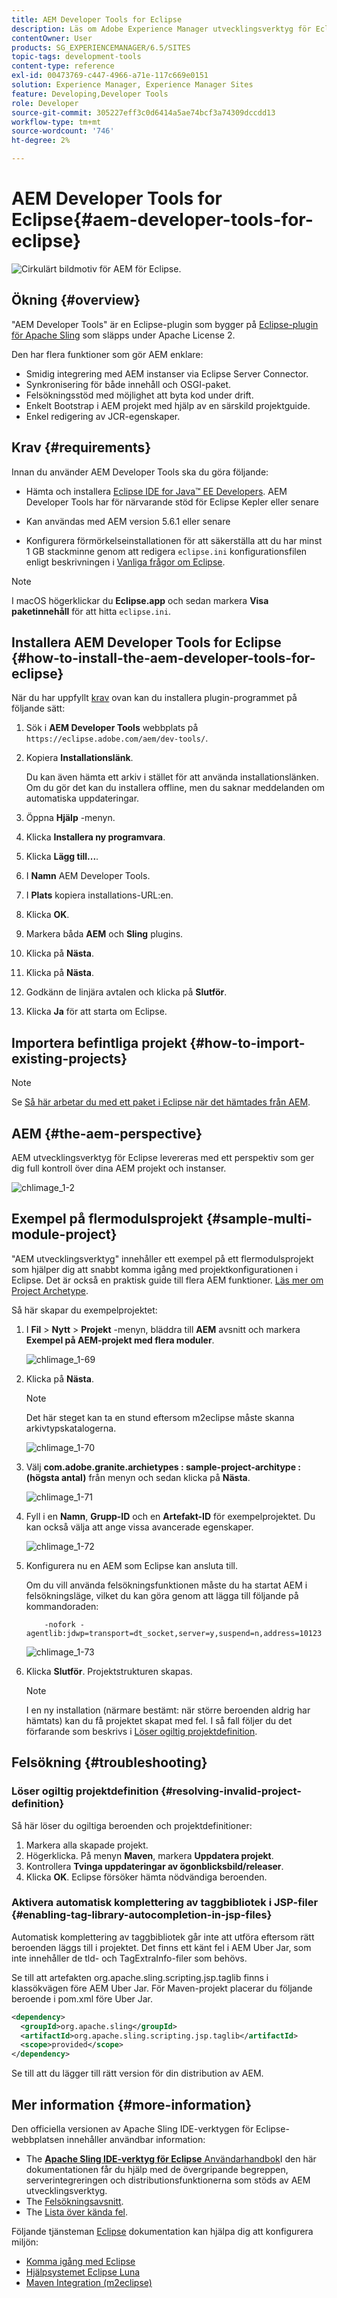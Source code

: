 ```yaml
---
title: AEM Developer Tools for Eclipse
description: Läs om Adobe Experience Manager utvecklingsverktyg för Eclipse.
contentOwner: User
products: SG_EXPERIENCEMANAGER/6.5/SITES
topic-tags: development-tools
content-type: reference
exl-id: 00473769-c447-4966-a71e-117c669e0151
solution: Experience Manager, Experience Manager Sites
feature: Developing,Developer Tools
role: Developer
source-git-commit: 305227eff3c0d6414a5ae74bcf3a74309dccdd13
workflow-type: tm+mt
source-wordcount: '746'
ht-degree: 2%

---
```


# AEM Developer Tools for Eclipse{#aem-developer-tools-for-eclipse}

![Cirkulärt bildmotiv för AEM för Eclipse.](do-not-localize/chlimage_1-9.png)

## Ökning {#overview}

&quot;AEM Developer Tools&quot; är en Eclipse-plugin som bygger på [Eclipse-plugin för Apache Sling](https://sling.apache.org/documentation/development/ide-tooling.html) som släpps under Apache License 2.

Den har flera funktioner som gör AEM enklare:

* Smidig integrering med AEM instanser via Eclipse Server Connector.
* Synkronisering för både innehåll och OSGI-paket.
* Felsökningsstöd med möjlighet att byta kod under drift.
* Enkelt Bootstrap i AEM projekt med hjälp av en särskild projektguide.
* Enkel redigering av JCR-egenskaper.

## Krav {#requirements}

Innan du använder AEM Developer Tools ska du göra följande:

* Hämta och installera [Eclipse IDE for Java™ EE Developers](https://www.eclipse.org/downloads/packages/release/luna/r/eclipse-ide-java-ee-developers). AEM Developer Tools har för närvarande stöd för Eclipse Kepler eller senare

* Kan användas med AEM version 5.6.1 eller senare
* Konfigurera förmörkelseinstallationen för att säkerställa att du har minst 1 GB stackminne genom att redigera `eclipse.ini` konfigurationsfilen enligt beskrivningen i [Vanliga frågor om Eclipse](https://wiki.eclipse.org/FAQ_How_do_I_increase_the_heap_size_available_to_Eclipse%3F).

>[!NOTE]
>
>I macOS högerklickar du **Eclipse.app** och sedan markera **Visa paketinnehåll** för att hitta `eclipse.ini`.

## Installera AEM Developer Tools for Eclipse {#how-to-install-the-aem-developer-tools-for-eclipse}

När du har uppfyllt [krav](#requirements) ovan kan du installera plugin-programmet på följande sätt:

1. Sök i **AEM Developer Tools** webbplats på `https://eclipse.adobe.com/aem/dev-tools/`.

1. Kopiera **Installationslänk**.

   Du kan även hämta ett arkiv i stället för att använda installationslänken. Om du gör det kan du installera offline, men du saknar meddelanden om automatiska uppdateringar.

1. Öppna **Hjälp** -menyn.
1. Klicka **Installera ny programvara**.
1. Klicka **Lägg till...**.
1. I **Namn** AEM Developer Tools.
1. I **Plats** kopiera installations-URL:en.
1. Klicka **OK**.
1. Markera båda **AEM** och **Sling** plugins.
1. Klicka på **Nästa**.
1. Klicka på **Nästa**.
1. Godkänn de linjära avtalen och klicka på **Slutför**.
1. Klicka **Ja** för att starta om Eclipse.

## Importera befintliga projekt {#how-to-import-existing-projects}

>[!NOTE]
>
>Se [Så här arbetar du med ett paket i Eclipse när det hämtades från AEM](https://stackoverflow.com/questions/29699726/how-to-work-with-a-bundle-in-eclipse-when-it-was-downloaded-from-aem/29705407#29705407).

## AEM {#the-aem-perspective}

AEM utvecklingsverktyg för Eclipse levereras med ett perspektiv som ger dig full kontroll över dina AEM projekt och instanser.

![chlimage_1-2](assets/chlimage_1-2a.jpeg)

## Exempel på flermodulsprojekt {#sample-multi-module-project}

&quot;AEM utvecklingsverktyg&quot; innehåller ett exempel på ett flermodulsprojekt som hjälper dig att snabbt komma igång med projektkonfigurationen i Eclipse. Det är också en praktisk guide till flera AEM funktioner. [Läs mer om Project Archetype](https://github.com/adobe/aem-project-archetype).

Så här skapar du exempelprojektet:

1. I **Fil** > **Nytt** > **Projekt** -menyn, bläddra till **AEM** avsnitt och markera **Exempel på AEM-projekt med flera moduler**.

   ![chlimage_1-69](assets/chlimage_1-69a.png)

1. Klicka på **Nästa**.

   >[!NOTE]
   >
   >Det här steget kan ta en stund eftersom m2eclipse måste skanna arkivtypskatalogerna.

   ![chlimage_1-70](assets/chlimage_1-70a.png)

1. Välj **com.adobe.granite.archietypes : sample-project-architype : (högsta antal)** från menyn och sedan klicka på **Nästa**.

   ![chlimage_1-71](assets/chlimage_1-71a.png)

1. Fyll i en **Namn**, **Grupp-ID** och en **Artefakt-ID** för exempelprojektet. Du kan också välja att ange vissa avancerade egenskaper.

   ![chlimage_1-72](assets/chlimage_1-72a.png)

1. Konfigurera nu en AEM som Eclipse kan ansluta till.

   Om du vill använda felsökningsfunktionen måste du ha startat AEM i felsökningsläge, vilket du kan göra genom att lägga till följande på kommandoraden:

   ```
       -nofork -agentlib:jdwp=transport=dt_socket,server=y,suspend=n,address=10123
   ```

   ![chlimage_1-73](assets/chlimage_1-73a.png)

1. Klicka **Slutför**. Projektstrukturen skapas.

   >[!NOTE]
   >
   >I en ny installation (närmare bestämt: när större beroenden aldrig har hämtats) kan du få projektet skapat med fel. I så fall följer du det förfarande som beskrivs i [Löser ogiltig projektdefinition](#resolving-invalid-project-definition).

## Felsökning {#troubleshooting}

### Löser ogiltig projektdefinition {#resolving-invalid-project-definition}

Så här löser du ogiltiga beroenden och projektdefinitioner:

1. Markera alla skapade projekt.
1. Högerklicka. På menyn **Maven**, markera **Uppdatera projekt**.
1. Kontrollera **Tvinga uppdateringar av ögonblicksbild/releaser**.
1. Klicka **OK**. Eclipse försöker hämta nödvändiga beroenden.

### Aktivera automatisk komplettering av taggbibliotek i JSP-filer {#enabling-tag-library-autocompletion-in-jsp-files}

Automatisk komplettering av taggbibliotek går inte att utföra eftersom rätt beroenden läggs till i projektet. Det finns ett känt fel i AEM Uber Jar, som inte innehåller de tld- och TagExtraInfo-filer som behövs.

Se till att artefakten org.apache.sling.scripting.jsp.taglib finns i klassökvägen före AEM Uber Jar. För Maven-projekt placerar du följande beroende i pom.xml före Uber Jar.

```xml
<dependency>
  <groupId>org.apache.sling</groupId>
  <artifactId>org.apache.sling.scripting.jsp.taglib</artifactId>
  <scope>provided</scope>
</dependency>
```

Se till att du lägger till rätt version för din distribution av AEM.

## Mer information {#more-information}

Den officiella versionen av Apache Sling IDE-verktygen för Eclipse-webbplatsen innehåller användbar information:

* The [**Apache Sling IDE-verktyg för Eclipse** Användarhandbok](https://sling.apache.org/documentation/development/ide-tooling.html)I den här dokumentationen får du hjälp med de övergripande begreppen, serverintegreringen och distributionsfunktionerna som stöds av AEM utvecklingsverktyg.
* The [Felsökningsavsnitt](https://sling.apache.org/documentation/development/ide-tooling.html#troubleshooting).
* The [Lista över kända fel](https://sling.apache.org/documentation/development/ide-tooling.html#known-issues).

Följande tjänsteman [Eclipse](https://www.eclipse.org/) dokumentation kan hjälpa dig att konfigurera miljön:

* [Komma igång med Eclipse](https://eclipseide.org/getting-started/)
* [Hjälpsystemet Eclipse Luna](https://help.eclipse.org/latest/index.jsp)
* [Maven Integration (m2eclipse)](https://www.eclipse.org/m2e/)
